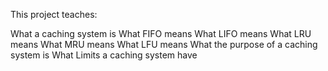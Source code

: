 This project teaches:

What a caching system is
What FIFO means
What LIFO means
What LRU means
What MRU means
What LFU means
What the purpose of a caching system is
What Limits a caching system have